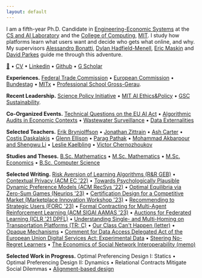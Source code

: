 ```yaml
---
layout: default
---
```

I am a fifth-year Ph.D. Candidate in [Engineering-Economic Systems](https://www.sciencedirect.com/science/article/pii/S1474667017602544) at the [CS and AI Laboratory](https://www.csail.mit.edu) and the [College of Computing](https://computing.mit.edu), [MIT](https://mit.edu). I study how platforms learn what users want and decide who gets what online, and why. My supervisors [Alessandro Bonatti](https://www.mit.edu/~bonatti/), [Dylan Hadfield-Menell](https://engineering.mit.edu/faculty/dylan-hadfield-menell/), [Eric Maskin](https://scholar.harvard.edu/maskin/home) and [David Parkes](https://parkes.seas.harvard.edu/) guide me through this adventure.

[📧](mailto:haupt@mit.edu) • [CV](./assets/docs/CV.pdf) • [Linkedin](https://www.linkedin.com/in/indraos) • [Github](https://github.com/indraos/) • [G Scholar](https://scholar.google.com/citations?user=O6NknDYAAAAJ&hl=de)

**Experiences.** [Federal Trade Commission](https://www.ftc.gov/about-ftc/bureaus-offices/office-international-affairs) • [European Commission](https://ec.europa.eu/info/departments/competition_en) • [Bundestag](https://en.wikipedia.org/wiki/Nordsachsen_(electoral_district)) • [MITx](https://www.edx.org/course/machine-learning-with-python-from-linear-models-to) • [Professional School Gross-Gerau](https://www.teachfirst.de/).

**Recent Leadership.** [Science Policy Initiative](http://mitspi.squarespace.com) • [MIT AI Ethics&Policy](https://mitaiethics.github.io/) • [GSC Sustainability](https://calendar.mit.edu/event/gsc_sustainability_solveathon).

**Co-Organized Events.** [Technical Questions on the EU AI Act](https://mitaiethics.github.io/ai_act/) • [Algorithmic Audits in Economic Contexts](https://mitaiethics.github.io/algorithmic_audits/) • [Wastewater Surveillance](https://www.itgh.org/post/event-wastewater-surveillance-technology-ethical-legal-and-social-perspectives) • [Data Externalities](https://www.youtube.com/watch?v=c0cVUlk9czc)

**Selected Teachers.** [Erik Brynjolffson](http://web.mit.edu/15.575/575_syllabus.html) • [Jonathan Zittrain](https://cyber.harvard.edu/story/2021-07/design-democratic-discourse) • [Ash Carter](https://www.coursicle.com/harvard/courses/IGA/505/) • [Costis Daskalakis](http://people.csail.mit.edu/costis/6853fa2011/) • [Glenn Ellison](https://ocw.mit.edu/courses/14-271-industrial-organization-i-fall-2013/) • [Parag Pathak](http://docplayer.net/18504865-14-125-market-design.html) • [Mohammad Akbarpour and Shengwu Li](https://explorecourses.stanford.edu/search?view=catalog&filter-coursestatus-Active=on&page=0&catalog=&q=ECON+284%3A+Simplicity+and+Complexity+in+Economic+Theory&collapse=) • [Leslie Kaelbling](https://sicp-s4.mit.edu/fall22) • [Victor Chernozhoukov](https://congress-files.s3.amazonaws.com/2022-09/Using%20Machine%20Learning%20for%20Causal%20Inference%20in%20Economics.pdf)

**Studies and Theses.** [B.Sc. Mathematics](assets/papers/thesis_bsc_math.pdf) • [M.Sc. Mathematics](assets/papers/thesis_msc_math.pdf) • [M.Sc. Economics](assets/papers/thesis_msc_econ.pdf) • [B.Sc. Computer Science](assets/papers/thesis_bsc_cs.pdf)

**Selected Writing.** [Risk Aversion of Learning Algorithms (R&R GEB)](https://arxiv.org/abs/2205.04619) • [Contextual Privacy (ACM EC '22)](https://dl.acm.org/doi/10.1145/3490486.3538259) • [Towards Psychologically Plausible Dynamic Preference Models (ACM RecSys '22)](https://dl.acm.org/doi/fullHtml/10.1145/3523227.3546778) • [Optimal Equilibria via Zero-Sum Games (Neurips '23)](https://arxiv.org/abs/2306.05216) • [Certification Design for a Competitive Market (Marketplace Innovation Workshop '23)](http://arxiv.org/abs/2301.13449) • [Recommending to Strategic Users (FORC '23)](https://arxiv.org/abs/2302.06559) • [Formal Contracting for Multi-Agent Reinforcement Learning (ACM SIGAI AAMAS '23)](https://www.southampton.ac.uk/~eg/AAMAS2023/pdfs/p448.pdf) • [Auctions for Federated Learning (ICLR '21 DPFL)](https://arxiv.org/abs/2103.14375) • [Understanding Single- and Multi-Homing on Transportation Platforms (TR: C)](https://www.sciencedirect.com/science/article/abs/pii/S0968090X2300222X?via%3Dihub) • [Our Class Can't Happen (letter)](./letter.html) • [Opaque Mechanisms](http://arxiv.org/abs/2301.13404) • [Comment for Data Access Delegated Act of the European Union Digital Services Act: Experimental Data](https://ec.europa.eu/info/law/better-regulation/have-your-say/initiatives/13817-Delegated-Regulation-on-data-access-provided-for-in-the-Digital-Services-Act/F3423926_en) • [Steering No-Regret Learners](https://arxiv.org/abs/2306.05221) • [The Economics of Social Network Interoperability (memo)](./assets/papers/term_economics_of_sni.pdf)

**Selected Work in Progress.** Optimal Preferencing Design I: Statics • Optimal Preferencing Design II: Dynamics • Relational Contracts Mitigate Social Dilemmas • [Alignment-based design](./assets/papers/long_term_consequences.pdf)